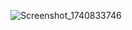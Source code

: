 ![Screenshot_1740833746](https://github.com/user-attachments/assets/56cd9d79-0e3b-4be3-bd92-d3a7d79b8f93)
